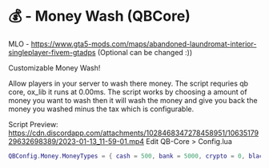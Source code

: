 # 💰 - Money Wash (QBCore)

MLO - https://www.gta5-mods.com/maps/abandoned-laundromat-interior-singleplayer-fivem-gtadps (Optional can be changed :))

Customizable Money Wash!

Allow players in your server to wash there money. The script requries qb core, ox_lib it runs at 0.00ms. The script works by choosing a amount of money you want to wash then it will wash the money and give you back the money you washed minus the tax which is configurable.


Script Preview: https://cdn.discordapp.com/attachments/1028468347278458951/1063517929632698389/2023-01-13_11-59-01.mp4
Edit QB-Core > Config.lua
```lua
QBConfig.Money.MoneyTypes = { cash = 500, bank = 5000, crypto = 0, blackmoney = 0 } -- type = startamount - Add or remove money types for your server (for ex. blackmoney = 0), remember once added it will not be removed from the database!
```
